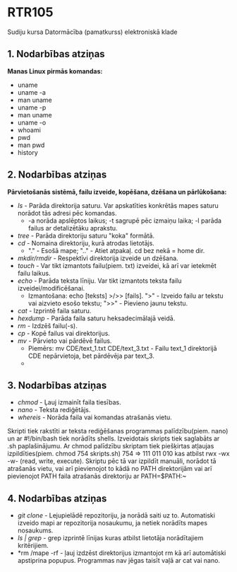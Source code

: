 # RTR105
Sudiju kursa Datormācība (pamatkurss) elektroniskā klade

## 1. Nodarbības atziņas
**Manas Linux pirmās komandas:**  
- uname  
- uname -a  
- man uname  
- uname -p  
- man uname  
- uname -o  
- whoami  
- pwd  
- man pwd  
- history

## 2. Nodarbības atziņas
**Pārvietošanās sistēmā, failu izveide, kopēšana, dzēšana un pārlūkošana:**
- *ls* - Parāda direktorija saturu. Var apskatīties konkrētās mapes saturu norādot tās adresi pēc komandas.
  - -a norāda apslēptos laikus; -t sagrupē pēc izmaiņu laika; -l parāda failus ar detalizētāku aprakstu.
- *tree* - Parāda direktoriju saturu "koka" formātā.
- *cd* - Nomaina direktoriju, kurā atrodas lietotājs.
  - "." - Esošā mape; ".." - Atiet atpakaļ. cd bez nekā = home dir.
- *mkdir/rmdir* - Respektīvi direktorija izveide un dzēšana.
- *touch* - Var tikt izmantots failu(piem. txt) izveidei, kā arī var ietekmēt failu laikus.
- *echo* - Parāda teksta līniju. Var tikt izmantots teksta failu izveidei/modificēšanai.
  - Izmantošana: echo [teksts] >/>> [fails]. ">" - Izveido failu ar tekstu vai aizvieto esošo tekstu; ">>" - Pievieno jaunu tekstu.
- *cat* - Izprintē faila saturu.
- *hexdump* - Parāda faila saturu heksadecimālajā veidā.
- *rm* - Izdzēš failu(-s).
- *cp* - Kopē failus vai direktorijus.
- *mv* - Pārvieto vai pārdēvē failus.
   - Piemērs: mv CDE/text_1.txt CDE/text_3.txt  - Failu text_1 direktorijā CDE nepārvietoja, bet pārdēvēja par text_3.
   - 
## 3. Nodarbības atziņas
- *chmod* - Ļauj izmainīt faila tiesības.
- *nano* - Teksta rediģētājs.
- *whereis* - Norāda faila vai komandas atrašanās vietu.

Skripti tiek rakstīti ar teksta rediģēšanas programmas palīdzību(piem. nano) un ar #!/bin/bash tiek norādīts shells. Izveidotais skripts tiek saglabāts ar .sh paplašinājumu.
Ar chmod palīdzību skriptam tiek piešķirtas atļaujas izpildīties(piem. chmod 754 skripts.sh) 754 => 111 011 010 kas atbilst rwx -wx -w- (read, write, execute).
Skriptu pēc tā var izpildīt manuāli, norādot tā atrašanās vietu, vai arī pievienojot to kādā no PATH direktorijām vai arī pievienojot PATH faila atrašanās direktoriju ar PATH=$PATH:~ 

## 4. Nodarbības atziņas
- *git clone* - Lejupielādē repozitoriju, ja norādā saiti uz to. Automatiski izveido mapi ar repozitorija nosaukumu, ja netiek norādīts mapes nosaukums.
- *ls | grep* - grep izprintē līnijas kuras atbilst lietotāja norādītajiem kritērijiem.
- *rm /mape -rf - ļauj izdzēst direktorijus izmantojot rm kā arī automātiski apstiprina popupus.
Programmas nav jēgas taisīt vaļā ar cat vai nano.
